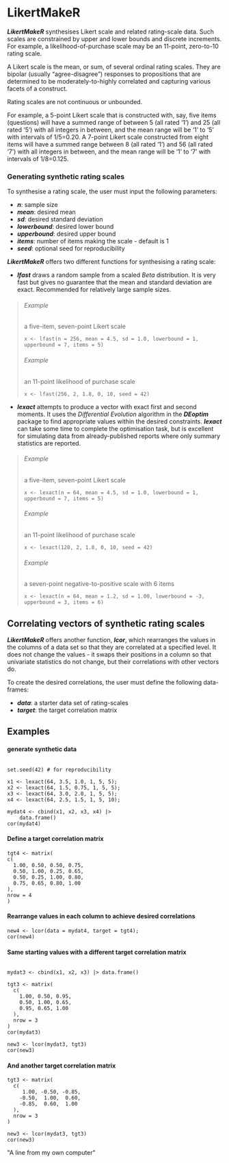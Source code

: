 # LikertMakeR

___LikertMakeR___ synthesises Likert scale and related rating-scale data. Such scales are constrained by upper and lower bounds and discrete increments. For example, a likelihood-of-purchase scale may be an 11-point, zero-to-10 rating scale.

 A Likert scale is the mean, or sum, of several ordinal rating scales. They are bipolar (usually “agree-disagree”) responses to propositions that are determined to be moderately-to-highly correlated and capturing various facets of a construct.
    
Rating scales are not continuous or unbounded. 
    
For example, a 5-point Likert scale that is constructed with, say, five items (questions) will have a summed range of between 5 (all rated ‘1’) and 25 (all rated ‘5’) with all integers in between, and 
the mean range will be ‘1’ to ‘5’ with intervals of 1/5=0.20.
A 7-point Likert scale constructed from eight items will have a summed range between 8 (all rated ‘1’) and 56 (all rated ‘7’) with all integers in between, 
and the mean range will be ‘1’ to ‘7’ with intervals of 1/8=0.125.

### Generating synthetic rating scales

To synthesise a rating scale, the user must input the following parameters:
  *  ___n___: sample size 
  *  ___mean___: desired mean 
  *  ___sd___: desired standard deviation
  *  ___lowerbound___: desired lower bound
  *  ___upperbound___: desired upper bound 
  *  ___items___: number of items making the scale - default is 1 
  *  ___seed___: optional seed for reproducibility
    
___LikertMakeR___ offers two different functions for synthesising a rating scale: 
  *  ___lfast___ draws a random sample from a scaled _Beta_ distribution. It is very fast but gives no guarantee that the mean and standard deviation are exact. Recommended for relatively large sample sizes.
  
  > ###### Example
  > a five-item, seven-point Likert scale
  > ```
  > x <- lfast(n = 256, mean = 4.5, sd = 1.0, lowerbound = 1, upperbound = 7, items = 5)
  > ```
  >  ###### Example
  > an 11-point likelihood of purchase scale
  > ```
  > x <- lfast(256, 2, 1.8, 0, 10, seed = 42)
  > ```
  
  *  ___lexact___ attempts to produce a vector with exact first and second moments. It uses the _Differential Evolution_ algorithm in the ___DEoptim___ package to find appropriate values within the desired constraints. 
___lexact___ can take some time to complete the optimisation task, but is excellent for simulating data from already-published reports where only summary statistics are reported. 
  
  > ###### Example
  > a five-item, seven-point Likert scale
  > ```
  > x <- lexact(n = 64, mean = 4.5, sd = 1.0, lowerbound = 1, upperbound = 7, items = 5)
  > ```
  >  ###### Example
  > an 11-point likelihood of purchase scale
  > ```
  > x <- lexact(128, 2, 1.8, 0, 10, seed = 42)
  > ```
  >  ###### Example
  > a seven-point negative-to-positive scale with 6 items
  > ```
  > x <- lexact(n = 64, mean = 1.2, sd = 1.00, lowerbound = -3, upperbound = 3, items = 6)
  > ```
  

  
## Correlating vectors of synthetic rating scales

___LikertMakeR___ offers another function, ___lcor___, which rearranges the values in the columns of a data set so that they are correlated at a specified level. It does not change the values - it swaps their positions in a column so that univariate statistics do not change, but their correlations with other vectors do.

To create the desired correlations, the user must define the following data-frames:
  -  ___data___: a starter data set of rating-scales 
  -  ___target___: the target correlation matrix 

## Examples

####  generate synthetic data

```

set.seed(42) # for reproducibility

x1 <- lexact(64, 3.5, 1.0, 1, 5, 5);
x2 <- lexact(64, 1.5, 0.75, 1, 5, 5);
x3 <- lexact(64, 3.0, 2.0, 1, 5, 5);
x4 <- lexact(64, 2.5, 1.5, 1, 5, 10);  

mydat4 <- cbind(x1, x2, x3, x4) |> 
    data.frame()
cor(mydat4)

```

####  Define a target correlation matrix

```
tgt4 <- matrix(
c(
  1.00, 0.50, 0.50, 0.75,
  0.50, 1.00, 0.25, 0.65,
  0.50, 0.25, 1.00, 0.80,
  0.75, 0.65, 0.80, 1.00
),
nrow = 4
)

```

####  Rearrange values in each column to achieve desired correlations

```
new4 <- lcor(data = mydat4, target = tgt4);
cor(new4)

```

####  Same starting values with a different target correlation matrix

```

mydat3 <- cbind(x1, x2, x3) |> data.frame()

tgt3 <- matrix(
  c(
    1.00, 0.50, 0.95,
    0.50, 1.00, 0.65,
    0.95, 0.65, 1.00
  ),
  nrow = 3
)
cor(mydat3)

new3 <- lcor(mydat3, tgt3)
cor(new3)
```

####  And another target correlation matrix

```
tgt3 <- matrix(
  c(
     1.00, -0.50, -0.85,
    -0.50,  1.00,  0.60,
    -0.85,  0.60,  1.00
  ),
  nrow = 3
)

new3 <- lcor(mydat3, tgt3)
cor(new3)

```
"A line from my own computer" 
